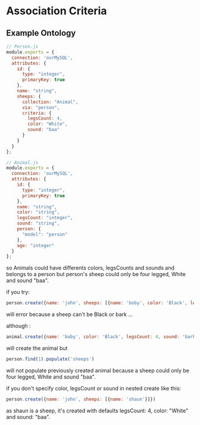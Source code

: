 # Association Criteria

## Example Ontology

```javascript
// Person.js
module.exports = {
  connection: 'ourMySQL',
  attributes: {
    id: {
      type: "integer",
      primaryKey: true
    },
    name: "string",
    sheeps: {
      collection: "Animal",
      via: "person",
      criteria: {
        legsCount: 4,
        color: "White",
        sound: "baa"
      }
    }
  }
};
```

```javascript
// Animal.js
module.exports = {
  connection: 'ourMySQL',
  attributes: {
    id: {
      type: "integer",
      primaryKey: true
    },
    name: "string",
    color: "string",
    legsCount: "integer",
    sound: "string",
    person: {
      "model": "person"
    },
    age: "integer"
  }
};
```

so Animals could have differents colors, legsCounts and sounds and belongs to a person but person's sheep could only be four legged, White and sound "baa".

if you try:
```javascript
person.create({name: 'john', sheeps: [{name: 'boby', color: 'Black', legsCount: 4, sound: 'bark'}]})
```
will error because a sheep can't be Black or bark ...

although :
```javascript
animal.create({name: 'boby', color: 'Black', legsCount: 4, sound: 'bark', person: 1})
```
will create the animal but
```javascript
person.find(1).populate('sheeps')
```
will not populate previously created animal because a sheep could only be four legged, White and sound "baa".

if you don't specify color, legsCount or sound in nested create like this:
```javascript
person.create({name: 'john', sheeps: [{name: 'shaun'}]})
```
as shaun is a sheep, it's created with defaults legsCount: 4, color: "White" and sound: "baa".
